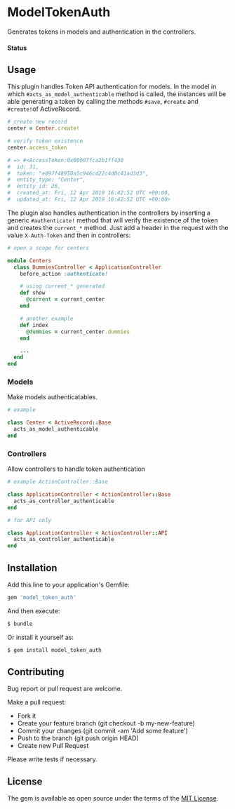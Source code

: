 # ModelTokenAuth

Generates tokens in models and authentication in the controllers.

#### Status

## Usage

This plugin handles Token API authentication for models. In the model in which
`#acts_as_model_authenticable` method is called, the instances will be able generating
a token by calling the methods `#save`, `#create` and `#create!`of ActiveRecord.

```ruby
# create new record
center = Center.create!

# verify token existence
center.access_token

# => #<AccessToken:0x00007fca2b1ff430
#  id: 31,
#  token: "e897f48950a5c946cd22c4d0c41ad3d3",
#  entity_type: "Center",
#  entity_id: 26,
#  created_at: Fri, 12 Apr 2019 16:42:52 UTC +00:00,
#  updated_at: Fri, 12 Apr 2019 16:42:52 UTC +00:00>
```

The plugin also handles authentication in the controllers by inserting a generic
`#authenticate!` method that will verify the existence of the token and creates
the `current_*` method. Just add a header in the request with the value `X-Auth-Token`
and then in controllers:

```ruby
# open a scope for centers

module Centers
  class DummiesController < ApplicationController
    before_action :authenticate!

    # using current_* generated
    def show
      @current = current_center
    end

    # another example
    def index
      @dummies = current_center.dummies
    end

    ...
  end
end
```


### Models

Make models authenticatables.

```ruby
# example

class Center < ActiveRecord::Base
  acts_as_model_authenticable
end
```

### Controllers

Allow controllers to handle token authentication

```ruby
# example ActionController::Base

class ApplicationController < ActionController::Base
  acts_as_controller_authenticable
end

# for API only

class ApplicationController < ActionController::API
  acts_as_controller_authenticable
end
```

## Installation

Add this line to your application's Gemfile:

```ruby
gem 'model_token_auth'
```

And then execute:

```bash
$ bundle
```

Or install it yourself as:

```bash
$ gem install model_token_auth
```

## Contributing

Bug report or pull request are welcome.

Make a pull request:

- Fork it
- Create your feature branch (git checkout -b my-new-feature)
- Commit your changes (git commit -am 'Add some feature')
- Push to the branch (git push origin HEAD)
- Create new Pull Request

Please write tests if necessary.

## License
The gem is available as open source under the terms of the [MIT License](https://opensource.org/licenses/MIT).
